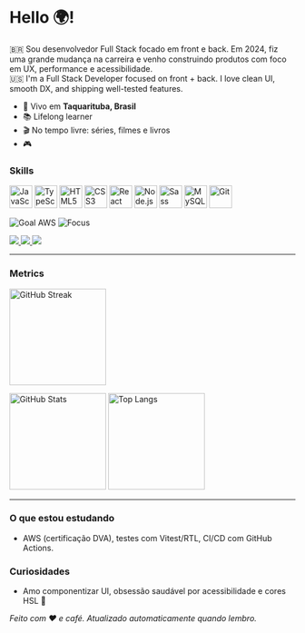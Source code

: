 <!-- Título / Saudações -->
<h1 align="left">Hello 🌍!</h1>

<!-- Bio curta PT/EN -->
<p align="left">
  🇧🇷 Sou desenvolvedor Full Stack focado em front e back. Em 2024, fiz uma grande mudança na carreira e venho construindo produtos com foco em UX, performance e acessibilidade.
  <br/>
  🇺🇸 I'm a Full Stack Developer focused on front + back. I love clean UI, smooth DX, and shipping well-tested features.
</p>

<!-- Facts em bullets -->
<ul>
  <li>📍 Vivo em <b>Taquarituba, Brasil</b></li>
  <li>📚 Lifelong learner</li>
  <li>🎬 No tempo livre: séries, filmes e livros</li>
  <li>🎮</li>
</ul>

<!-- Skills: devicon (cdn.jsdelivr) -->
<h3>Skills</h3>
<p align="left">
  <img src="https://cdn.jsdelivr.net/gh/devicons/devicon/icons/javascript/javascript-original.svg" height="40" alt="JavaScript"/>
  <img src="https://cdn.jsdelivr.net/gh/devicons/devicon/icons/typescript/typescript-original.svg" height="40" alt="TypeScript"/>
  <img src="https://cdn.jsdelivr.net/gh/devicons/devicon/icons/html5/html5-original.svg" height="40" alt="HTML5"/>
  <img src="https://cdn.jsdelivr.net/gh/devicons/devicon/icons/css3/css3-original.svg" height="40" alt="CSS3"/>
  <img src="https://cdn.jsdelivr.net/gh/devicons/devicon/icons/react/react-original.svg" height="40" alt="React"/>
  <img src="https://cdn.jsdelivr.net/gh/devicons/devicon/icons/nodejs/nodejs-original.svg" height="40" alt="Node.js"/>
  <img src="https://cdn.jsdelivr.net/gh/devicons/devicon/icons/sass/sass-original.svg" height="40" alt="Sass"/>
  <img src="https://cdn.jsdelivr.net/gh/devicons/devicon/icons/mysql/mysql-original.svg" height="40" alt="MySQL"/>
  <img src="https://cdn.jsdelivr.net/gh/devicons/devicon/icons/git/git-original.svg" height="40" alt="Git"/>
</p>

<!-- Badges / metas -->
<p>
  <img src="https://img.shields.io/badge/Goal-AWS%20Developer%20Associate-FF9900?style=flat&logo=amazon-aws" alt="Goal AWS"/>
  <img src="https://img.shields.io/badge/Focus-React%20%26%20TypeScript-3178C6?style=flat&logo=typescript&logoColor=white" alt="Focus"/>
</p>

<!-- Links rápidos -->
<p>
  <a href="https://www.linkedin.com/in/eliel-filho-8083a3359/" target="_blank">
    <img src="https://img.shields.io/badge/LinkedIn-SEU_USUARIO-0A66C2?style=flat&logo=linkedin&logoColor=white"/>
  </a>
  <a href="mailto:elielfilho9@outlook.com">
    <img src="https://img.shields.io/badge/Email-seuemail@dominio.com-4A154B?style=flat&logo=minutemailer&logoColor=white"/>
  </a>
  <a href="https://elielfilho.dev/" target="_blank">
    <img src="https://img.shields.io/badge/Portfólio-Online-111111?style=flat&logo=vercel&logoColor=white"/>
  </a>
</p>

---

<!-- Métricas / Cards (troque SEU_USUARIO) -->
<h3>Metrics</h3>

<!-- Streak (DenverCoder1) -->
<p>
  <img height="170" src="https://streak-stats.demolab.com?user=SEU_USUARIO&theme=transparent&hide_border=true" alt="GitHub Streak"/>
</p>

<!-- Stats + Linguagens (anuraghazra) -->
<p>
  <img height="170" src="https://github-readme-stats.vercel.app/api?username=SEU_USUARIO&show_icons=true&theme=transparent&hide_border=true&rank_icon=github" alt="GitHub Stats"/>
  <img height="170" src="https://github-readme-stats.vercel.app/api/top-langs/?username=SEU_USUARIO&layout=compact&theme=transparent&hide_border=true" alt="Top Langs"/>
</p>

<!-- Trophies (opcional) -->
<!--
<p>
  <img src="https://github-profile-trophy.vercel.app/?username=SEU_USUARIO&theme=flat&no-frame=true&row=1&column=6" alt="trophies"/>
</p>
-->

---

<!-- Seções extras -->

### O que estou estudando
- AWS (certificação DVA), testes com Vitest/RTL, CI/CD com GitHub Actions.

### Curiosidades
- Amo componentizar UI, obsessão saudável por acessibilidade e cores HSL 🎨

<!-- Rodapé -->
<p align="left">
  <em>Feito com ❤️ e café. Atualizado automaticamente quando lembro.</em>
</p>
